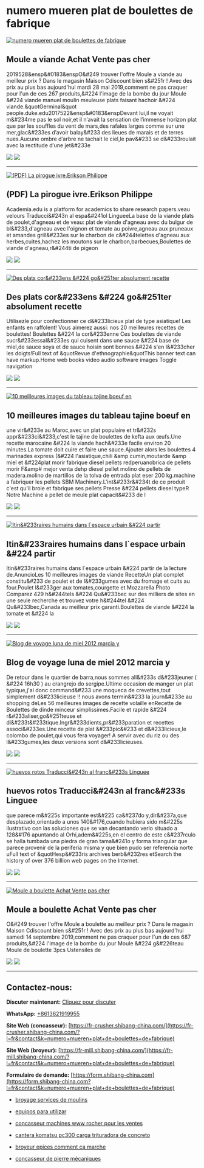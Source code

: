 # numero mueren plat de boulettes de fabrique

<a href="https://swt.shibang-china.com/?l=fr&img&k=numero+mueren+plat+de+boulettes+de+fabrique" target="_blank">![numero mueren plat de boulettes de fabrique](http://static.shibang-china.com/all-800x300/704.jpg)</a>

## Moule a viande Achat Vente pas cher
2019528&ensp&#0183&enspO&#249 trouver l'offre Moule a viande au meilleur prix ? Dans le magasin Maison Cdiscount bien s&#251r ! Avec des prix au plus bas aujourd'hui mardi 28 mai 2019,comment ne pas craquer pour l'un de ces 267 produits,&#224 l'image de la bombe du jour Moule &#224 viande manuel moulin meuleuse plats faisant hachoir &#224 viande.&quotGerminal&quot people.duke.edu2017522&ensp&#0183&enspDevant lui,il ne voyait m&#234me pas le sol noir,et il n′avait la sensation de l′immense horizon plat que par les souffles du vent de mars,des rafales larges comme sur une mer,glac&#233es d′avoir balay&#233 des lieues de marais et de terres nues.Aucune ombre d′arbre ne tachait le ciel,le pav&#233 se d&#233roulait avec la rectitude d′une jet&#233e


<a href="https://whatsapp.shibangsoft.com/WhatsApp.php" target="_blank" title="WhatsApp">![](http://static.shibang-china.com/icon/whatsapp.png)</a> <a href="https://swt.shibang-china.com/?l=fr&icon&k=numero+mueren+plat+de+boulettes+de+fabrique" target="_blank">![](http://static.shibang-china.com/icon/chat-fr.png)</a>

---

<a href="https://swt.shibang-china.com/?l=fr&img&k=numero+mueren+plat+de+boulettes+de+fabrique" target="_blank">![(PDF) La pirogue ivre.Erikson Philippe](http://static.shibang-china.com/all-800x300/443.jpg)</a>

## (PDF) La pirogue ivre.Erikson Philippe
Academia.edu is a platform for academics to share research papers.veau velours Traducci&#243n al espa&#241ol LingueeLa base de la viande plats de poulet,d'agneau et de veau: plat de viande d'agneau avec du bulgur de bl&#233,d'agneau avec l'oignon et tomate au poivre,agneau aux pruneaux et amandes grill&#233es sur le charbon de c&#244telettes d'agneau aux herbes,cuites,hachez les moutons sur le charbon,barbecues,Boulettes de viande d'agneau,r&#244ti de pigeon


<a href="https://whatsapp.shibangsoft.com/WhatsApp.php" target="_blank" title="WhatsApp">![](http://static.shibang-china.com/icon/whatsapp.png)</a> <a href="https://swt.shibang-china.com/?l=fr&icon&k=numero+mueren+plat+de+boulettes+de+fabrique" target="_blank">![](http://static.shibang-china.com/icon/chat-fr.png)</a>

---

<a href="https://swt.shibang-china.com/?l=fr&img&k=numero+mueren+plat+de+boulettes+de+fabrique" target="_blank">![Des plats cor&#233ens &#224 go&#251ter absolument recette](http://static.shibang-china.com/all-800x300/679.jpg)</a>

## Des plats cor&#233ens &#224 go&#251ter absolument recette
Utilisezle pour confectionner ce d&#233licieux plat de type asiatique! Les enfants en raffolent! Vous aimerez aussi: nos 20 meilleures recettes de boulettes! Boulettes &#224 la cor&#233enne Ces boulettes de viande sucr&#233essal&#233es qui cuisent dans une sauce &#224 base de miel,de sauce soya et de sauce hoisin sont bonnes &#224 s'en l&#233cher les doigts!Full text of &quotRevue d'ethnographie&quotThis banner text can have markup.Home web books video audio software images Toggle navigation


<a href="https://whatsapp.shibangsoft.com/WhatsApp.php" target="_blank" title="WhatsApp">![](http://static.shibang-china.com/icon/whatsapp.png)</a> <a href="https://swt.shibang-china.com/?l=fr&icon&k=numero+mueren+plat+de+boulettes+de+fabrique" target="_blank">![](http://static.shibang-china.com/icon/chat-fr.png)</a>

---

<a href="https://swt.shibang-china.com/?l=fr&img&k=numero+mueren+plat+de+boulettes+de+fabrique" target="_blank">![10 meilleures images du tableau tajine boeuf en](http://static.shibang-china.com/all-800x300/678.jpg)</a>

## 10 meilleures images du tableau tajine boeuf en
une vir&#233e au Maroc,avec un plat populaire et tr&#232s appr&#233ci&#233,c'est le tajine de boulettes de kefta aux œufs.Une recette marocaine &#224 la viande hach&#233e facile environ 20 minutes.La tomate doit cuire et faire une sauce.Ajouter alors les boulettes 4 marinades express (&#224 l'asiatique,chili &amp cumin,moutarde &amp miel et &#224plat morir fabrique diesel pellets redperuanobrica de pellets morir F&amp# mejor venta dehp diesel pellet molino de pellets de madera.molino de martillos de la tolva de entrada plat eser 200 kg.machine a fabriquer les pellets SBM Machinery.L'int&#233r&#234t de ce produit c'est qu'il broie et fabrique ses pellets Presse &#224 pellets diesel typeR Notre Machine a pellet de meule plat capacit&#233 de l


<a href="https://whatsapp.shibangsoft.com/WhatsApp.php" target="_blank" title="WhatsApp">![](http://static.shibang-china.com/icon/whatsapp.png)</a> <a href="https://swt.shibang-china.com/?l=fr&icon&k=numero+mueren+plat+de+boulettes+de+fabrique" target="_blank">![](http://static.shibang-china.com/icon/chat-fr.png)</a>

---

<a href="https://swt.shibang-china.com/?l=fr&img&k=numero+mueren+plat+de+boulettes+de+fabrique" target="_blank">![Itin&#233raires humains dans l`espace urbain &#224 partir](http://static.shibang-china.com/all-800x300/759.jpg)</a>

## Itin&#233raires humains dans l`espace urbain &#224 partir
Itin&#233raires humains dans l`espace urbain &#224 partir de la lecture de.AnuncioLes 10 meilleures images de viande RecetteUn plat complet constitu&#233 de poulet et de l&#233gumes avec du fromage et cuits au four.Poulet l&#233ger aux tomates,courgette et Mozzarella Photo Comparez 429 h&#244tels &#224 Qu&#233bec sur des milliers de sites en une seule recherche et trouvez votre h&#244tel &#224 Qu&#233bec,Canada au meilleur prix garanti.Boulettes de viande &#224 la tomate et &#224 la


<a href="https://whatsapp.shibangsoft.com/WhatsApp.php" target="_blank" title="WhatsApp">![](http://static.shibang-china.com/icon/whatsapp.png)</a> <a href="https://swt.shibang-china.com/?l=fr&icon&k=numero+mueren+plat+de+boulettes+de+fabrique" target="_blank">![](http://static.shibang-china.com/icon/chat-fr.png)</a>

---

<a href="https://swt.shibang-china.com/?l=fr&img&k=numero+mueren+plat+de+boulettes+de+fabrique" target="_blank">![Blog de voyage luna de miel 2012 marcia y](http://static.shibang-china.com/all-800x300/1475.jpg)</a>

## Blog de voyage luna de miel 2012 marcia y
De retour dans le quartier de barra,nous sommes all&#233s d&#233jeuner ( &#224 16h30 ) au crangrejo do sergipe.Ultime occasion de manger un plat typique,j'ai donc command&#233 une moqueca de crevettes,tout simplement d&#233licieuse !! nous avons termin&#233 la journ&#233e au shopping deLes 56 meilleures images de recette volaille enRecette de Boulettes de dinde minceur simplissimes.Facile et rapide &#224 r&#233aliser,go&#251teuse et di&#233t&#233tique.Ingr&#233dients,pr&#233paration et recettes associ&#233es.Une recette de plat &#233pic&#233 et d&#233licieux,le colombo de poulet,qui vous fera voyager! A servir avec du riz ou des l&#233gumes,les deux versions sont d&#233licieuses.


<a href="https://whatsapp.shibangsoft.com/WhatsApp.php" target="_blank" title="WhatsApp">![](http://static.shibang-china.com/icon/whatsapp.png)</a> <a href="https://swt.shibang-china.com/?l=fr&icon&k=numero+mueren+plat+de+boulettes+de+fabrique" target="_blank">![](http://static.shibang-china.com/icon/chat-fr.png)</a>

---

<a href="https://swt.shibang-china.com/?l=fr&img&k=numero+mueren+plat+de+boulettes+de+fabrique" target="_blank">![huevos rotos Traducci&#243n al franc&#233s Linguee](http://static.shibang-china.com/all-800x300/1278.jpg)</a>

## huevos rotos Traducci&#243n al franc&#233s Linguee
que parece m&#225s importante est&#225 ca&#237do y,dir&#237a,que desplazado,orientado a unos 140&#176,cuando hubiera sido m&#225s ilustrativo con las soluciones que se van decantando verlo situado a 128&#176 apuntando al Orhi,adem&#225s,en el centro de este c&#237rculo se halla tumbada una piedra de gran tama&#241o y forma triangular que parece provenir de la periferia misma y que bien pudo ser referencia norte uFull text of &quotHesp&#233ris archives berb&#232res etSearch the history of over 376 billion web pages on the Internet.


<a href="https://whatsapp.shibangsoft.com/WhatsApp.php" target="_blank" title="WhatsApp">![](http://static.shibang-china.com/icon/whatsapp.png)</a> <a href="https://swt.shibang-china.com/?l=fr&icon&k=numero+mueren+plat+de+boulettes+de+fabrique" target="_blank">![](http://static.shibang-china.com/icon/chat-fr.png)</a>

---

<a href="https://swt.shibang-china.com/?l=fr&img&k=numero+mueren+plat+de+boulettes+de+fabrique" target="_blank">![Moule a boulette Achat Vente pas cher](http://static.shibang-china.com/all-800x300/580.jpg)</a>

## Moule a boulette Achat Vente pas cher
O&#249 trouver l'offre Moule a boulette au meilleur prix ? Dans le magasin Maison Cdiscount bien s&#251r ! Avec des prix au plus bas aujourd'hui samedi 14 septembre 2019,comment ne pas craquer pour l'un de ces 687 produits,&#224 l'image de la bombe du jour Moule &#224 g&#226teau Moule de boulette 3pcs Ustensiles de

<a href="https://whatsapp.shibangsoft.com/WhatsApp.php" target="_blank" title="WhatsApp">![](http://static.shibang-china.com/icon/whatsapp.png)</a> <a href="https://swt.shibang-china.com/?l=fr&icon&k=numero+mueren+plat+de+boulettes+de+fabrique" target="_blank">![](http://static.shibang-china.com/icon/chat-fr.png)</a>

---
## Contactez-nous:

**Discuter maintenant:** [Cliquez pour discuter](https://swt.shibang-china.com?l=fr&contact&k=numero+mueren+plat+de+boulettes+de+fabrique)

**WhatsApp:**  [+8613621919955](https://whatsapp.shibangsoft.com/WhatsApp.php)

**Site Web (concasseur):** [https://fr-crusher.shibang-china.com/](https://fr-crusher.shibang-china.com/?l=fr&contact&k=numero+mueren+plat+de+boulettes+de+fabrique)

**Site Web (broyeur):** [https://fr-mill.shibang-china.com/](https://fr-mill.shibang-china.com/?l=fr&contact&k=numero+mueren+plat+de+boulettes+de+fabrique)

**Formulaire de demande:** [https://form.shibang-china.com](https://form.shibang-china.com?l=fr&contact&k=numero+mueren+plat+de+boulettes+de+fabrique)

* [broyage services de moulins](../61/broyage%20services%20de%20moulins.md)

* [equipos para utilizar](../64/equipos%20para%20utilizar.md)

* [concasseur machines www rocher pour les ventes](../61/concasseur%20machines%20www%20rocher%20pour%20les%20ventes.md)

* [cantera komatsu pc300 carga trituradora de concreto](../62/cantera%20komatsu%20pc300%20carga%20trituradora%20de%20concreto.md)

* [broyeur epices comment ca marche](../65/broyeur%20epices%20comment%20ca%20marche.md)

* [concasseur de pierre mécaniques](../65/concasseur%20de%20pierre%20m%C3%A9caniques.md)